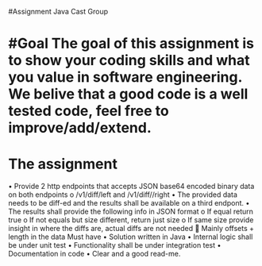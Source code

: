 #Assignment Java Cast Group

#Goal
The goal of this assignment is to show your coding skills and what you value in software engineering. We belive that a good code is a well tested code, feel free to improve/add/extend.
=================================================
The assignment
==


•	Provide 2 http endpoints that accepts JSON base64 encoded binary data on both endpoints
o	<host>/v1/diff<ID>/left and <host>/v1/diff/<ID>/right
•	The provided data needs to be diff-ed and the results shall be available on a third endpont.
•	The results shall provide the following info in JSON format
o	If equal return true
o	If not equals but size different, return just size
o	If same size provide insight in where the diffs are, actual diffs are not needed
	Mainly offsets + length in the data
Must have
•	Solution written in Java
•	Internal logic shall be under unit test
•	Functionality shall be under integration test
•	Documentation in code
•	Clear and a good read-me.
